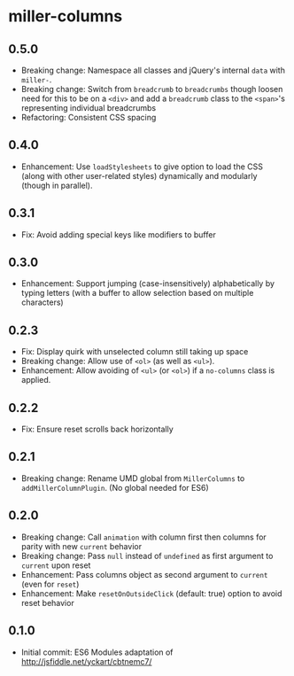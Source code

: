 # miller-columns

## 0.5.0

- Breaking change: Namespace all classes and jQuery's internal `data`
    with `miller-`.
- Breaking change: Switch from `breadcrumb` to `breadcrumbs` though
    loosen need for this to be on a `<div>` and add a `breadcrumb`
    class to the `<span>`'s representing individual breadcrumbs
- Refactoring: Consistent CSS spacing

## 0.4.0

- Enhancement: Use `loadStylesheets` to give option to load the CSS (along
    with other user-related styles) dynamically and modularly (though in
    parallel).

## 0.3.1

- Fix: Avoid adding special keys like modifiers to buffer

## 0.3.0

- Enhancement: Support jumping (case-insensitively) alphabetically by typing
    letters (with a buffer to allow selection based on multiple characters)

## 0.2.3

- Fix: Display quirk with unselected column still taking up space
- Breaking change: Allow use of `<ol>` (as well as `<ul>`).
- Enhancement: Allow avoiding of `<ul>` (or `<ol>`) if a
    `no-columns` class is applied.

## 0.2.2

- Fix: Ensure reset scrolls back horizontally

## 0.2.1

- Breaking change: Rename UMD global from `MillerColumns` to
    `addMillerColumnPlugin`. (No global needed for ES6)

## 0.2.0

- Breaking change: Call `animation` with column first then columns for
    parity with new `current` behavior
- Breaking change: Pass `null` instead of `undefined` as first argument to
    `current` upon reset
- Enhancement: Pass columns object as second argument to `current` (even for
    `reset`)
- Enhancement: Make `resetOnOutsideClick` (default: true) option to avoid
    reset behavior

## 0.1.0

- Initial commit: ES6 Modules adaptation of
<http://jsfiddle.net/yckart/cbtnemc7/>
